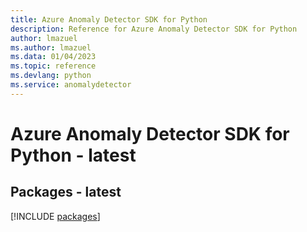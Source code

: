 ```yaml
---
title: Azure Anomaly Detector SDK for Python
description: Reference for Azure Anomaly Detector SDK for Python
author: lmazuel
ms.author: lmazuel
ms.data: 01/04/2023
ms.topic: reference
ms.devlang: python
ms.service: anomalydetector
---
```

# Azure Anomaly Detector SDK for Python - latest
## Packages - latest
[!INCLUDE [packages](anomaly-detector-index.md)]